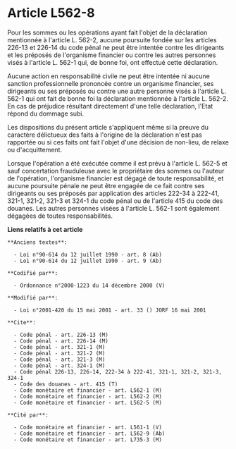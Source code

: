 # Article L562-8

Pour les sommes ou les opérations ayant fait l'objet de la déclaration mentionnée à l'article L. 562-2, aucune poursuite
fondée sur les articles 226-13 et 226-14 du code pénal ne peut être intentée contre les dirigeants et les préposés de
l'organisme financier ou contre les autres personnes visés à l'article L. 562-1 qui, de bonne foi, ont effectué cette
déclaration.

Aucune action en responsabilité civile ne peut être intentée ni aucune sanction professionnelle prononcée contre un organisme
financier, ses dirigeants ou ses préposés ou contre une autre personne visés à l'article L. 562-1 qui ont fait de bonne foi
la déclaration mentionnée à l'article L. 562-2. En cas de préjudice résultant directement d'une telle déclaration, l'Etat
répond du dommage subi.

Les dispositions du présent article s'appliquent même si la preuve du caractère délictueux des faits à l'origine de la
déclaration n'est pas rapportée ou si ces faits ont fait l'objet d'une décision de non-lieu, de relaxe ou d'acquittement.

Lorsque l'opération a été exécutée comme il est prévu à l'article L. 562-5 et sauf concertation frauduleuse avec le
propriétaire des sommes ou l'auteur de l'opération, l'organisme financier est dégagé de toute responsabilité, et aucune
poursuite pénale ne peut être engagée de ce fait contre ses dirigeants ou ses préposés par application des articles 222-34 à
222-41, 321-1, 321-2, 321-3 et 324-1 du code pénal ou de l'article 415 du code des douanes. Les autres personnes visées à
l'article L. 562-1 sont également dégagées de toutes responsabilités.

**Liens relatifs à cet article**

	**Anciens textes**:

	  - Loi n°90-614 du 12 juillet 1990 - art. 8 (Ab)
	  - Loi n°90-614 du 12 juillet 1990 - art. 9 (Ab)

	**Codifié par**:

	  - Ordonnance n°2000-1223 du 14 décembre 2000 (V)

	**Modifié par**:

	  - Loi n°2001-420 du 15 mai 2001 - art. 33 () JORF 16 mai 2001

	**Cite**:

	  - Code pénal - art. 226-13 (M)
	  - Code pénal - art. 226-14 (M)
	  - Code pénal - art. 321-1 (M)
	  - Code pénal - art. 321-2 (M)
	  - Code pénal - art. 321-3 (M)
	  - Code pénal - art. 324-1 (M)
	  - Code pénal 226-13, 226-14, 222-34 à 222-41, 321-1, 321-2, 321-3, 324-1
	  - Code des douanes - art. 415 (T)
	  - Code monétaire et financier - art. L562-1 (M)
	  - Code monétaire et financier - art. L562-2 (M)
	  - Code monétaire et financier - art. L562-5 (M)

	**Cité par**:

	  - Code monétaire et financier - art. L561-1 (V)
	  - Code monétaire et financier - art. L562-9 (Ab)
	  - Code monétaire et financier - art. L735-3 (M)
